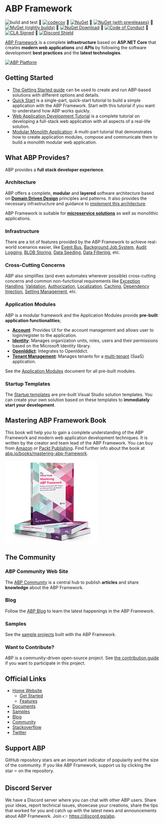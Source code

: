 # ABP Framework

![build and test](https://img.shields.io/github/actions/workflow/status/abpframework/abp/build-and-test.yml?branch=dev&style=flat-square) 🔹 [![codecov](https://codecov.io/gh/abpframework/abp/branch/dev/graph/badge.svg?token=jUKLCxa6HF)](https://codecov.io/gh/abpframework/abp) 🔹 [![NuGet](https://img.shields.io/nuget/v/Volo.Abp.Core.svg?style=flat-square)](https://www.nuget.org/packages/Volo.Abp.Core) 🔹 [![NuGet (with prereleases)](https://img.shields.io/nuget/vpre/Volo.Abp.Core.svg?style=flat-square)](https://www.nuget.org/packages/Volo.Abp.Core) 🔹 [![MyGet (nightly builds)](https://img.shields.io/myget/abp-nightly/vpre/Volo.Abp.svg?style=flat-square)](https://abp.io/docs/latest/release-info/nightly-builds) 🔹 
[![NuGet Download](https://img.shields.io/nuget/dt/Volo.Abp.Core.svg?style=flat-square)](https://www.nuget.org/packages/Volo.Abp.Core) 🔹 [![Code of Conduct](https://img.shields.io/badge/Contributor%20Covenant-v2.0%20adopted-ff69b4.svg)](https://github.com/abpframework/abp/blob/dev/CODE_OF_CONDUCT.md) 🔹 [![CLA Signed](https://cla-assistant.io/readme/badge/abpframework/abp)](https://cla-assistant.io/abpframework/abp) 🔹 [![Discord Shield](https://discord.com/api/guilds/951497912645476422/widget.png?style=shield)](https://discord.gg/abp)

[ABP Framework](https://abp.io/) is a complete **infrastructure** based on **ASP.NET Core** that creates **modern web applications** and **APIs** by following the software development **best practices** and the **latest technologies**.

[![ABP Platform](https://github.com/user-attachments/assets/200653c0-0e69-4b47-b76a-3a83460aaab6)](https://abp.io) 

## Getting Started

- [The Getting Started guide](https://abp.io/docs/latest/get-started) can be used to create and run ABP-based solutions with different options and details.
- [Quick Start](https://abp.io/docs/latest/tutorials/todo) is a single-part, quick-start tutorial to build a simple application with the ABP Framework. Start with this tutorial if you want to understand how ABP works quickly.
- [Web Application Development Tutorial](https://abp.io/docs/latest/tutorials/book-store) is a complete tutorial on developing a full-stack web application with all aspects of a real-life solution.
- [Modular Monolith Application](https://abp.io/docs/latest/tutorials/modular-crm/index): A multi-part tutorial that demonstrates how to create application modules, compose and communicate them to build a monolith modular web application.

## What ABP Provides?

ABP provides a **full stack developer experience**.

### Architecture

ABP offers a complete, **modular** and **layered** software architecture based on **[Domain Driven Design](https://abp.io/docs/latest/framework/architecture/domain-driven-design)** principles and patterns. It also provides the necessary infrastructure and guidance to [implement this architecture](https://abp.io/books/implementing-domain-driven-design).

ABP Framework is suitable for **[microservice solutions](https://abp.io/docs/latest/framework/architecture/microservices)** as well as monolithic applications.

### Infrastructure

There are a lot of features provided by the ABP Framework to achieve real-world scenarios easier, like [Event Bus](https://abp.io/docs/latest/framework/infrastructure/event-bus), [Background Job System](https://abp.io/docs/latest/framework/infrastructure/background-jobs), [Audit Logging](https://abp.io/docs/latest/framework/infrastructure/audit-logging), [BLOB Storing](https://abp.io/docs/latest/framework/infrastructure/blob-storing), [Data Seeding](https://abp.io/docs/latest/framework/infrastructure/data-seeding), [Data Filtering](https://abp.io/docs/latest/framework/infrastructure/data-filtering), etc.

### Cross-Cutting Concerns

ABP also simplifies (and even automates wherever possible) cross-cutting concerns and common non-functional requirements like [Exception Handling](https://abp.io/docs/latest/framework/fundamentals/exception-handling), [Validation](https://abp.io/docs/latest/framework/fundamentals/validation), [Authorization](https://abp.io/docs/latest/framework/fundamentals/authorizationn), [Localization](https://abp.io/docs/latest/framework/fundamentals/localization), [Caching](https://abp.io/docs/latest/framework/fundamentals/caching), [Dependency Injection](https://abp.io/docs/latest/framework/fundamentals/dependency-injection), [Setting Management](https://abp.io/docs/latest/framework/infrastructure/settings), etc.

### Application Modules

ABP is a modular framework and the Application Modules provide **pre-built application functionalities**;

- [**Account**](https://abp.io/docs/latest/modules/account): Provides UI for the account management and allows user to login/register to the application.
- **[Identity](https://abp.io/docs/latest/modules/identity)**: Manages organization units, roles, users and their permissions based on the Microsoft Identity library.
- [**OpenIddict**](https://abp.io/docs/latest/modules/openiddict): Integrates to OpenIddict.
- [**Tenant Management**](https://abp.io/docs/latest/modules/tenant-management): Manages tenants for a [multi-tenant](https://abp.io/docs/latest/framework/architecture/multi-tenancy) (SaaS) application.

See the [Application Modules](https://abp.io/docs/latest/modules) document for all pre-built modules.

### Startup Templates

The [Startup templates](https://abp.io/docs/latest/solution-templates) are pre-built Visual Studio solution templates. You can create your own solution based on these templates to **immediately start your development**.

## Mastering ABP Framework Book

This book will help you to gain a complete understanding of the ABP Framework and modern web application development techniques. It is written by the creator and team lead of the ABP Framework. You can buy from [Amazon](https://www.amazon.com/gp/product/B097Z2DM8Q) or [Packt Publishing](https://www.packtpub.com/product/mastering-abp-framework/9781801079242). Find further info about the book at [abp.io/books/mastering-abp-framework](https://abp.io/books/mastering-abp-framework).

![book-mastering-abp-framework](docs/en/images/book-mastering-abp-framework.png)



## The Community

### ABP Community Web Site

The [ABP Community](https://abp.io/community) is a central hub to publish **articles** and share **knowledge** about the ABP Framework.

### Blog

Follow the [ABP Blog](https://abp.io/blog) to learn the latest happenings in the ABP Framework.

### Samples

See the [sample projects](https://abp.io/docs/latest/samples) built with the ABP Framework.

### Want to Contribute?

ABP is a community-driven open-source project. See [the contribution guide](https://abp.io/docs/latest/contribution) if you want to participate in this project.

## Official Links

* [Home Website](https://abp.io)
  * [Get Started](https://abp.io/get-started)
  * [Features](https://abp.io/framework)
* [Documents](https://abp.io/docs/latest)
* [Samples](https://abp.io/docs/latest/samples)
* [Blog](https://abp.io/blog)
* [Community](https://abp.io/community)
* [Stackoverflow](https://stackoverflow.com/questions/tagged/abp)
* [Twitter](https://twitter.com/abpframework)

## Support ABP

GitHub repository stars are an important indicator of popularity and the size of the community. If you like ABP Framework, support us by clicking the star :star: on the repository.

## Discord Server

We have a Discord server where you can chat with other ABP users. Share your ideas, report technical issues, showcase your creations, share the tips that worked for you and catch up with the latest news and announcements about ABP Framework. Join 👉 https://discord.gg/abp.
